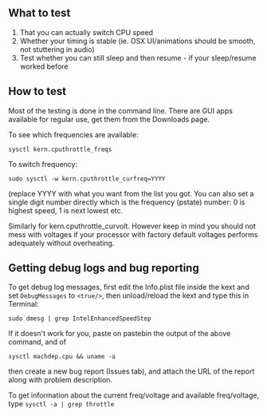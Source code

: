 ## What to test ##

  1. That you can actually switch CPU speed
  1. Whether your timing is stable (ie. OSX UI/animations should be smooth, not stuttering in audio)
  1. Test whether you can still sleep and then resume - if your sleep/resume worked before

## How to test ##
Most of the testing is done in the command line. There are GUI apps available for regular use, get them from the Downloads page.

To see which frequencies are available:
```
sysctl kern.cputhrottle_freqs
```

To switch frequency:
```
sudo sysctl -w kern.cputhrottle_curfreq=YYYY
```
(replace YYYY with what you want from the list you got. You can also set a single digit number directly which is the frequency (pstate) number: 0 is highest speed, 1 is next lowest etc.

Similarly for kern.cputhrottle\_curvolt. However keep in mind you should not mess with voltages if your processor with factory default voltages performs adequately without overheating.

## Getting debug logs and bug reporting ##
To get debug log messages, first edit the Info.plist file inside the kext and set `DebugMessages` to `<true/>`, then unload/reload the kext and type this in Terminal:
```
sudo dmesg | grep IntelEnhancedSpeedStep
```

If it doesn't work for you, paste on pastebin the output of the above command, and of
```
sysctl machdep.cpu && uname -a
```
then create a new bug report (Issues tab), and attach the URL of the report along with problem description.

To get information about the current freq/voltage and available freq/voltage, type
`sysctl -a | grep throttle`